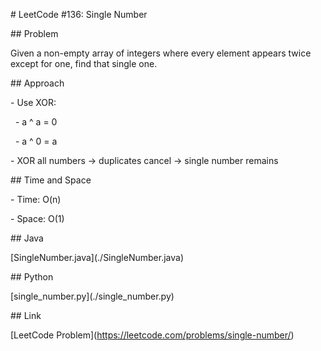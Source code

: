 \# LeetCode #136: Single Number



\## Problem

Given a non-empty array of integers where every element appears twice except for one, find that single one.



\## Approach

\- Use XOR:

&nbsp; - a ^ a = 0

&nbsp; - a ^ 0 = a

\- XOR all numbers → duplicates cancel → single number remains



\## Time and Space

\- Time: O(n)

\- Space: O(1)



\## Java

\[SingleNumber.java](./SingleNumber.java)



\## Python

\[single\_number.py](./single\_number.py)



\## Link

\[LeetCode Problem](https://leetcode.com/problems/single-number/)



